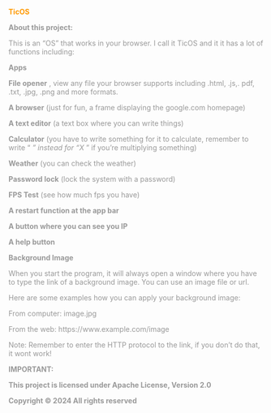<p>
  <span style="color:rgb(255, 153, 0);">
    <strong>TicOS</strong>
  </span>
</p>
<p>
  <span style="color:rgb(153, 153, 153);">
    <strong>About this project:</strong>
  </span>
</p>
<p>
  <span style="color:rgb(153, 153, 153);">This is an “OS” that works in your browser. I call it TicOS and it it has a lot of functions including:</span>
</p>
<p>
  <span style="color:rgb(153, 153, 153);">
    <strong>Apps</strong>
  </span>
</p>
<p>
  <span style="color:rgb(153, 153, 153);">
    <strong>File opener</strong>
  </span>
  <span style="color:rgb(153, 153, 153);">, view any file your browser supports including .html, .js,. pdf, .txt, .jpg, .png and more formats.</span>
</p>
<p>
  <span style="color:rgb(153, 153, 153);">
    <strong>A browser</strong>
  </span>
  <span style="color:rgb(153, 153, 153);">
    (just for fun, a frame displaying the google.com homepage)</span>
</p>
<p>
  <span style="color:rgb(153, 153, 153);">
    <strong>A text editor</strong>
  </span>
  <span style="color:rgb(153, 153, 153);">
    (a text box where you can write things)</span>
</p>
<p>
  <span style="color:rgb(153, 153, 153);">
    <strong>Calculator</strong>
  </span>
  <span style="color:rgb(153, 153, 153);">
    (you have to write something for it to calculate, remember to write “</span>
  <span style="color:rgb(153, 153, 153);">
    <em>” instead for “X</em>
  </span>
  <span style="color:rgb(153, 153, 153);">” if you’re multiplying something)</span>
</p>
<p>
  <span style="color:rgb(153, 153, 153);">
    <strong>Weather</strong>
  </span>
  <span style="color:rgb(153, 153, 153);">
    (you can check the weather)</span>
</p>
<p>
  <span style="color:rgb(153, 153, 153);">
    <strong>Password lock</strong>
  </span>
  <span style="color:rgb(153, 153, 153);">
    (lock the system with a password)</span>
</p>
<p>
  <span style="color:rgb(153, 153, 153);">
    <strong>FPS Test</strong>
  </span>
  <span style="color:rgb(153, 153, 153);">
    (see how much fps you have)</span>
</p>
<p>
  <span style="color:rgb(153, 153, 153);">
    <strong>A restart function at the app bar</strong>
  </span>
</p>
<p>
  <span style="color:rgb(153, 153, 153);">
    <strong>A button where you can see you IP</strong>
  </span>
</p>
<p>
  <span style="color:rgb(153, 153, 153);">
    <strong>A help button&nbsp;</strong>
  </span>
</p>
<p>
  <span style="color:rgb(153, 153, 153);">
    <strong>Background Image</strong>
  </span>
</p>
<p>
  <span style="color:rgb(153, 153, 153);">When you start the program, it will always open a window where you have to type the link of a background image. You can use an image file or url.</span>
</p>
<p>
  <span style="color:rgb(153, 153, 153);">Here are some examples how you can apply your background image:</span>
</p>
<p>
  <span style="color:rgb(153, 153, 153);">From computer: image.jpg&nbsp;</span>
</p>
<p>
  <span style="color:rgb(153, 153, 153);">From the web: https://www.example.com/image</span>
</p>
<p>
  <span style="color:rgb(153, 153, 153);">Note: Remember to enter the HTTP protocol to the link, if you don’t do that, it wont work!</span>
</p>
<p>
  <span style="color:rgb(153, 153, 153);">
    <strong>IMPORTANT:</strong>
  </span>
</p>
<p>
  <span style="color:rgb(153, 153, 153);">
    <strong>This project is licensed under Apache License, Version 2.0</strong>
  </span>
</p>
<p>
  <span style="color:rgb(153, 153, 153);">
    <strong>Copyright © 2024 All rights reserved</strong>
  </span>
</p>